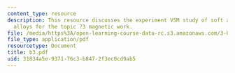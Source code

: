 ```yaml
---
content_type: resource
description: This resource discusses the experiment VSM study of soft and hard magnetic
  alloys for the topic ?3 magnetic work.
file: /media/https%3A/open-learning-course-data-rc.s3.amazonaws.com/3-014-materials-laboratory-fall-2006/31834a5e937176c3b8472f3ec0cd9ab5_b3.pdf
file_type: application/pdf
resourcetype: Document
title: b3.pdf
uid: 31834a5e-9371-76c3-b847-2f3ec0cd9ab5
---
```

